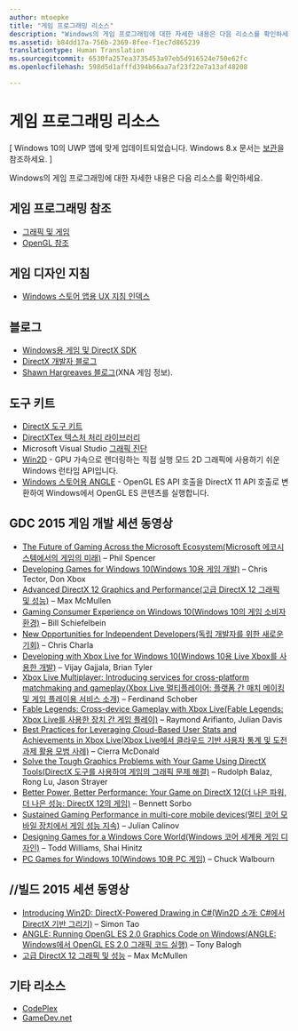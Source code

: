 ```yaml
---
author: mtoepke
title: "게임 프로그래밍 리소스"
description: "Windows의 게임 프로그래밍에 대한 자세한 내용은 다음 리소스를 확인하세요."
ms.assetid: b84dd17a-756b-2369-8fee-f1ec7d865239
translationtype: Human Translation
ms.sourcegitcommit: 6530fa257ea3735453a97eb5d916524e750e62fc
ms.openlocfilehash: 598d5d1afffd394b66aa7af23f22e7a13af48208

---
```


# 게임 프로그래밍 리소스


\[ Windows 10의 UWP 앱에 맞게 업데이트되었습니다. Windows 8.x 문서는 [보관](http://go.microsoft.com/fwlink/p/?linkid=619132)을 참조하세요. \]


Windows의 게임 프로그래밍에 대한 자세한 내용은 다음 리소스를 확인하세요.

## 게임 프로그래밍 참조


-   [그래픽 및 게임](https://msdn.microsoft.com/library/windows/desktop/ee663279)
-   [OpenGL 참조](http://go.microsoft.com/fwlink/p/?LinkID=288875)

## 게임 디자인 지침


-   [Windows 스토어 앱용 UX 지침 인덱스](https://msdn.microsoft.com/library/windows/apps/hh465424)

## 블로그


-   [Windows용 게임 및 DirectX SDK]( http://go.microsoft.com/fwlink/p/?LinkID=288873)
-   [DirectX 개발자 블로그]( http://go.microsoft.com/fwlink/p/?LinkID=288874)
-   [Shawn Hargreaves 블로그]( http://go.microsoft.com/fwlink/p/?LinkID=288872)(XNA 게임 정보).

## 도구 키트


-   [DirectX 도구 키트](  http://go.microsoft.com/fwlink/p/?LinkID=248929)
-   [DirectXTex 텍스처 처리 라이브러리](  http://go.microsoft.com/fwlink/p/?LinkID=248926)
-   Microsoft Visual Studio [그래픽 진단](https://msdn.microsoft.com/library/windows/apps/hh873207.aspx)
-   [Win2D](https://github.com/Microsoft/Win2D) - GPU 가속으로 렌더링하는 직접 실행 모드 2D 그래픽에 사용하기 쉬운 Windows 런타임 API입니다.
-   [Windows 스토어용 ANGLE](http://go.microsoft.com/fwlink/p/?linkid=618387) - OpenGL ES API 호출을 DirectX 11 API 호출로 변환하여 Windows에서 OpenGL ES 콘텐츠를 실행합니다.

## GDC 2015 게임 개발 세션 동영상


-   [The Future of Gaming Across the Microsoft Ecosystem(Microsoft 에코시스템에서의 게임의 미래)](http://channel9.msdn.com/Events/GDC/GDC-2015/The-Future-of-Gaming-Across-the-Microsoft-Ecosystem) – Phil Spencer
-   [Developing Games for Windows 10(Windows 10용 게임 개발)](http://channel9.msdn.com/Events/GDC/GDC-2015/Developing-Games-for-Windows-10) – Chris Tector, Don Xbox
-   [Advanced DirectX 12 Graphics and Performance(고급 DirectX 12 그래픽 및 성능)](http://channel9.msdn.com/Events/GDC/GDC-2015/Advanced-DirectX12-Graphics-and-Performance) – Max McMullen
-   [Gaming Consumer Experience on Windows 10(Windows 10의 게임 소비자 환경)](http://channel9.msdn.com/Events/GDC/GDC-2015/Gaming-Consumer-Experience-on-Windows-10) – Bill Schiefelbein
-   [New Opportunities for Independent Developers(독립 개발자를 위한 새로운 기회)](http://channel9.msdn.com/Events/GDC/GDC-2015/New-Opportunities-for-Independent-Developers) – Chris Charla
-   [Developing with Xbox Live for Windows 10(Windows 10용 Live Xbox를 사용한 개발)](http://channel9.msdn.com/Events/GDC/GDC-2015/Developing-with-Xbox-Live-for-Windows-10) – Vijay Gajjala, Brian Tyler
-   [Xbox Live Multiplayer: Introducing services for cross-platform matchmaking and gameplay(Xbox Live 멀티플레이어: 플랫폼 간 매치 메이킹 및 게임 플레이용 서비스 소개)](http://channel9.msdn.com/Events/GDC/GDC-2015/Xbox-Live-Multiplayer-Introducing-services-for-cross-platform-matchmaking-and-gameplay) – Ferdinand Schober
-   [Fable Legends: Cross-device Gameplay with Xbox Live(Fable Legends: Xbox Live를 사용한 장치 간 게임 플레이)](http://channel9.msdn.com/Events/GDC/GDC-2015/Fable-Legends-Cross-device-Gameplay-with-Xbox-Live) – Raymond Arifianto, Julian Davis
-   [Best Practices for Leveraging Cloud-Based User Stats and Achievements in Xbox Live(Xbox Live에서 클라우드 기반 사용자 통계 및 도전 과제 활용 모범 사례)](http://channel9.msdn.com/Events/GDC/GDC-2015/Best-Practices-for-Leveraging-Cloud-Based-User-Stats-and-Achievements-in-Xbox-Live) – Cierra McDonald
-   [Solve the Tough Graphics Problems with Your Game Using DirectX Tools(DirectX 도구를 사용하여 게임의 그래픽 문제 해결)](http://channel9.msdn.com/Events/GDC/GDC-2015/Solve-the-Tough-Graphics-Problems-with-your-Game-Using-DirectX-Tools) – Rudolph Balaz, Rong Lu, Jason Strayer
-   [Better Power, Better Performance: Your Game on DirectX 12(더 나은 파워, 더 나은 성능: DirectX 12의 게임)](http://channel9.msdn.com/Events/GDC/GDC-2015/Better-Power-Better-Performance-Your-Game-on-DirectX12) – Bennett Sorbo
-   [Sustained Gaming Performance in multi-core mobile devices(멀티 코어 모바일 장치에서 게임 성능 지속)](http://channel9.msdn.com/Events/GDC/GDC-2015/Sustained-gaming-performance-in-multi-core-mobile-devices) – Julian Calinov
-   [Designing Games for a Windows Core World(Windows 코어 세계용 게임 디자인)](http://channel9.msdn.com/Events/GDC/GDC-2015/Designing-Games-for-a-Windows-Core-World) – Todd Williams, Shai Hinitz
-   [PC Games for Windows 10(Windows 10용 PC 게임)](http://channel9.msdn.com/Events/GDC/GDC-2015/PC-Games-for-Windows-10) – Chuck Walbourn

## //빌드 2015 세션 동영상


-   [Introducing Win2D: DirectX-Powered Drawing in C#(Win2D 소개: C#에서 DirectX 기반 그리기)](https://channel9.msdn.com/Events/Build/2015/2-631) – Simon Tao
-   [ANGLE: Running OpenGL ES 2.0 Graphics Code on Windows(ANGLE: Windows에서 OpenGL ES 2.0 그래픽 코드 실행)](https://channel9.msdn.com/Events/Build/2015/3-686) – Tony Balogh
-   [고급 DirectX 12 그래픽 및 성능](https://channel9.msdn.com/Events/Build/2015/3-673) – Max McMullen

## 기타 리소스


-   [CodePlex](http://go.microsoft.com/fwlink/p/?LinkID=76627)
-   [GameDev.net](http://go.microsoft.com/fwlink/p/?LinkID=288870)

 

 







<!--HONumber=Jun16_HO4-->


